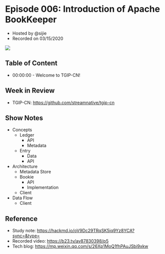 # Episode 006:  Introduction of Apache BookKeeper

- Hosted by @sijie
- Recorded on 03/15/2020

![](/image/006.png)

## Table of Content

- 00:00:00 - Welcome to TGIP-CN!


## Week in Review

- TGIP-CN: https://github.com/streamnative/tgip-cn


## Show Notes

- Concepts
    - Ledger
        - API
        - Metadata
    - Entry
        - Data
        - API
- Architecture
    - Metadata Store
    - Bookie
        - API
        - Implementation
    - Client
- Data Flow
    - Client

## Reference 

- Study note: https://hackmd.io/oV9Dc29TRqSK5iq9Yz8YCA?sync=&type=
- Recorded video: https://b23.tv/av87830398/p5
- Tech blog: https://mp.weixin.qq.com/s/26Xp1MoQ1fhPAuJSbi9xkw
